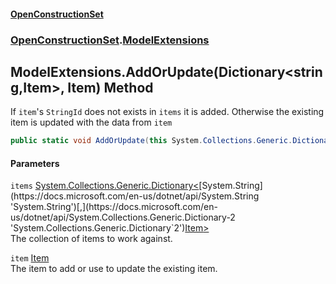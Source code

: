 #### [OpenConstructionSet](index.md 'index')
### [OpenConstructionSet](index.md#OpenConstructionSet 'OpenConstructionSet').[ModelExtensions](d4l5JwZnO8DdkML7qnh_1g.md 'OpenConstructionSet.ModelExtensions')
## ModelExtensions.AddOrUpdate(Dictionary&lt;string,Item&gt;, Item) Method
If `item`'s `StringId` does not exists in `items` it is added. Otherwise the existing item is updated with the data from `item`
```csharp
public static void AddOrUpdate(this System.Collections.Generic.Dictionary<string,OpenConstructionSet.Models.Item> items, OpenConstructionSet.Models.Item item);
```
#### Parameters
<a name='OpenConstructionSet_ModelExtensions_AddOrUpdate(System_Collections_Generic_Dictionary_string_OpenConstructionSet_Models_Item__OpenConstructionSet_Models_Item)_items'></a>
`items` [System.Collections.Generic.Dictionary&lt;](https://docs.microsoft.com/en-us/dotnet/api/System.Collections.Generic.Dictionary-2 'System.Collections.Generic.Dictionary`2')[System.String](https://docs.microsoft.com/en-us/dotnet/api/System.String 'System.String')[,](https://docs.microsoft.com/en-us/dotnet/api/System.Collections.Generic.Dictionary-2 'System.Collections.Generic.Dictionary`2')[Item](Z9pYmp3jhG_PhNCQ0nlOeg.md 'OpenConstructionSet.Models.Item')[&gt;](https://docs.microsoft.com/en-us/dotnet/api/System.Collections.Generic.Dictionary-2 'System.Collections.Generic.Dictionary`2')  
The collection of items to work against.
  
<a name='OpenConstructionSet_ModelExtensions_AddOrUpdate(System_Collections_Generic_Dictionary_string_OpenConstructionSet_Models_Item__OpenConstructionSet_Models_Item)_item'></a>
`item` [Item](Z9pYmp3jhG_PhNCQ0nlOeg.md 'OpenConstructionSet.Models.Item')  
The item to add or use to update the existing item.
  
